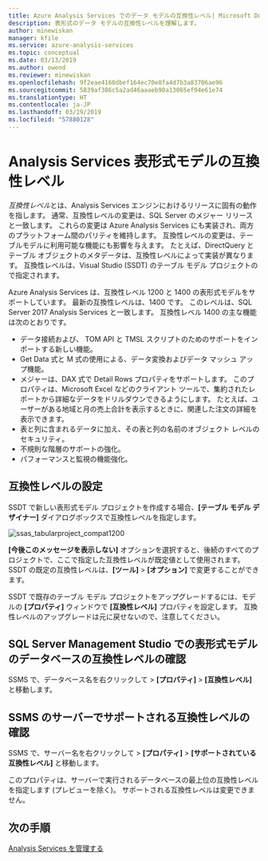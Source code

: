 ```yaml
---
title: Azure Analysis Services でのデータ モデルの互換性レベル| Microsoft Docs
description: 表形式のデータ モデルの互換性レベルを理解します。
author: minewiskan
manager: kfile
ms.service: azure-analysis-services
ms.topic: conceptual
ms.date: 03/13/2019
ms.author: owend
ms.reviewer: minewiskan
ms.openlocfilehash: 9f2eae4160dbef164ec70e8fa4d7b3a83706ae96
ms.sourcegitcommit: 5839af386c5a2ad46aaaeb90a13065ef94e61e74
ms.translationtype: HT
ms.contentlocale: ja-JP
ms.lasthandoff: 03/19/2019
ms.locfileid: "57880128"
---
```

# <a name="compatibility-level-for-analysis-services-tabular-models"></a>Analysis Services 表形式モデルの互換性レベル

*互換性レベル*とは、Analysis Services エンジンにおけるリリースに固有の動作を指します。 通常、互換性レベルの変更は、SQL Server のメジャー リリースと一致します。 これらの変更は Azure Analysis Services にも実装され、両方のプラットフォーム間のパリティを維持します。 互換性レベルの変更は、テーブルモデルに利用可能な機能にも影響を与えます。 たとえば、DirectQuery とテーブル オブジェクトのメタデータは、互換性レベルによって実装が異なります。 互換性レベルは、Visual Studio (SSDT) のテーブル モデル プロジェクトので指定されます。

Azure Analysis Services は、互換性レベル 1200 と 1400 の表形式モデルをサポートしています。 最新の互換性レベルは、1400 です。 このレベルは、SQL Server 2017 Analysis Services と一致します。 互換性レベル 1400 の主な機能は次のとおりです。

*  データ接続および、 TOM API と TMSL スクリプトのためのサポートをインポートする新しい機能。 
*  Get Data 式と M 式の使用による、データ変換およびデータ マッシュ アップ機能。
*  メジャーは、DAX 式で Detail Rows プロパティをサポートします。 このプロパティは、Microsoft Excel などのクライアント ツールで、集約されたレポートから詳細なデータをドリルダウンできるようにします。 たとえば、ユーザーがある地域と月の売上合計を表示するときに、関連した注文の詳細を表示できます。 
*  表と列に含まれるデータに加え、その表と列の名前のオブジェクト レベルのセキュリティ。
*  不規則な階層のサポートの強化。
*  パフォーマンスと監視の機能強化。
 
## <a name="set-compatibility-level"></a>互換性レベルの設定

 SSDT で新しい表形式モデル プロジェクトを作成する場合、**[テーブル モデル デザイナー]** ダイアログボックスで互換性レベルを指定します。 
  
 ![ssas_tabularproject_compat1200](./media/analysis-services-compat-level/aas-tabularproject-compat.png)  
  
 **[今後このメッセージを表示しない]** オプションを選択すると、後続のすべてのプロジェクトで、ここで指定した互換性レベルが既定値として使用されます。 SSDT の既定の互換性レベルは、**[ツール]** > **[オプション]** で変更することができます。  
  
 SSDT で既存のテーブル モデル プロジェクトをアップグレードするには、モデルの **[プロパティ]** ウィンドウで **[互換性レベル]** プロパティを設定します。 互換性レベルのアップグレードは元に戻せないので、注意してください。
  
## <a name="check-compatibility-level-for-a-tabular-model-database-in-sql-server-management-studio"></a>SQL Server Management Studio での表形式モデルのデータベースの互換性レベルの確認 

 SSMS で、データベース名を右クリックして > **[プロパティ]** > **[互換性レベル]** と移動します。  
  
## <a name="check-supported-compatibility-level-for-a-server-in-ssms"></a>SSMS のサーバーでサポートされる互換性レベルの確認  

 SSMS で、サーバー名を右クリックして >  **[プロパティ]** > **[サポートされている互換性レベル]** と移動します。  
  
 このプロパティは、サーバーで実行されるデータベースの最上位の互換性レベルを指定します (プレビューを除く)。 サポートされる互換性レベルは変更できません。  

## <a name="next-steps"></a>次の手順

  [Analysis Services を管理する](analysis-services-manage.md)  
